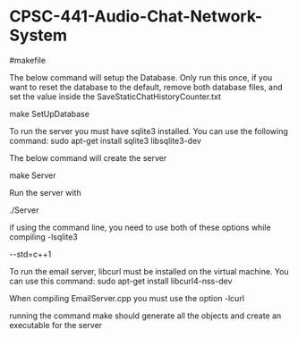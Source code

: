 # CPSC-441-Audio-Chat-Network-System

#makefile

The below command will setup the Database. Only run this once, if you want to reset the database to the default, remove both database files, and set the value inside the SaveStaticChatHistoryCounter.txt 

make SetUpDatabase

To run the server you must have sqlite3 installed. You can use the following command: sudo apt-get install sqlite3 libsqlite3-dev

The below command will create the server

make Server

Run the server with

./Server

if using the command line, you need to use both of these options while compiling
-lsqlite3

--std=c++1


To run the email server, libcurl must be installed on the virtual machine. You can use this command:  sudo apt-get install libcurl4-nss-dev


When compiling EmailServer.cpp you must use the option -lcurl

running the command make should generate all the objects and create an executable for the server

